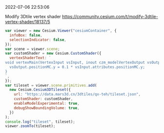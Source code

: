 2022-07-06 22:53:06

Modify 3Dtile vertex shader
https://community.cesium.com/t/modify-3dtile-vertex-shader/18137/5

```js
var viewer = new Cesium.Viewer("cesiumContainer", {
  infoBox: false,
  selectionIndicator: false,
});
var scene = viewer.scene;
var customShader = new Cesium.CustomShader({
  vertexShaderText: `
void vertexMain(VertexInput vsInput, inout czm_modelVertexOutput vsOutput){
  vsOutput.positionMC.y = 0.1 * vsInput.attributes.positionMC.y;
}
`,
});
var tileset = viewer.scene.primitives.add(
  new Cesium.Cesium3DTileset({
    url: "https://data.mars3d.cn/3dtiles/qx-teh/tileset.json",
    customShader: customShader,
    enableModelExperimental: true,
    debugShowBoundingVolume: true,
  })
);
console.log("tileset", tileset);
viewer.zoomTo(tileset);
```
